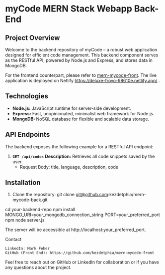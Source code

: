 # myCode MERN Stack Webapp Back-End

## Project Overview

Welcome to the backend repository of myCode – a robust web application designed for efficient code management. This backend component serves as the RESTful API, powered by Node.js and Express, and stores data in MongoDB.

For the frontend counterpart, please refer to [mern-mycode-front](https://github.com/kezdetphia/mern-mycode-front). The live application is deployed on Netlify https://deluxe-froyo-98610e.netlify.app/ .

## Technologies

- **Node.js:** JavaScript runtime for server-side development.
- **Express:** Fast, unopinionated, minimalist web framework for Node.js.
- **MongoDB:** NoSQL database for flexible and scalable data storage.

## API Endpoints

The backend exposes the following example for a RESTful API endpoint:

1. **`GET /api/codes`**
    **Description:** Retrieves all code snippets saved by the user.
   - Request Body: title, language, description, code


## Installation

1. Clone the repository:
   git clone git@github.com:kezdetphia/mern-mycode-back.git

cd your-backend-repo
npm install
MONGO_URI=your_mongodb_connection_string
PORT=your_preferred_port
npm node server.js

The server will be accessible at http://localhost:your_preferred_port.

Contact

    LinkedIn: Mark Feher
    GitHub (Front End): https://github.com/kezdetphia/mern-mycode-front

Feel free to reach out on GitHub or LinkedIn for collaboration or if you have any questions about the project.